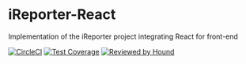 # iReporter-React
Implementation of the iReporter project integrating React for front-end

[![CircleCI](https://circleci.com/gh/Chrismarcel/iReporter-React/tree/develop.svg?style=svg)](https://circleci.com/gh/Chrismarcel/iReporter-React/tree/develop)
[![Test Coverage](https://api.codeclimate.com/v1/badges/51b26c095674ac383f15/test_coverage)](https://codeclimate.com/github/Chrismarcel/iReporter-React/test_coverage)
[![Reviewed by Hound](https://img.shields.io/badge/Reviewed_by-Hound-8E64B0.svg)](https://houndci.com)
